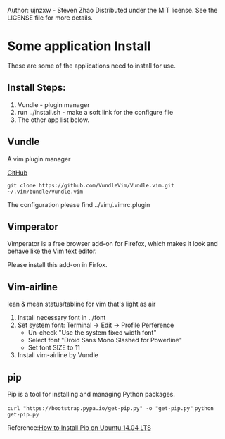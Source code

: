 Author: ujnzxw - Steven Zhao
Distributed under the MIT license. See the LICENSE file for more details.

Some application Install
======================

These are some of the applications need to install for use.

Install Steps:
-------------
1. Vundle - plugin manager
2. run ../install.sh - make a soft link for the configure file
3. The other app list below.

Vundle
------------
A vim plugin manager

[GitHub](https://github.com/VundleVim/Vundle.vim)

`git clone https://github.com/VundleVim/Vundle.vim.git ~/.vim/bundle/Vundle.vim`

The configuration please find ../vim/.vimrc.plugin

Vimperator
------------
Vimperator is a free browser add-on for Firefox, which makes it look and behave like the Vim text editor.

Please install this add-on in Firfox.

Vim-airline
-----------
lean & mean status/tabline for vim that's light as air

1. Install necessary font in ../font
2. Set system font:
   Terminal -> Edit -> Profile Perference
   - Un-check "Use the system fixed width font"
   - Select font "Droid Sans Mono Slashed for Powerline"
   - Set font SIZE to 11
3. Install vim-airline by Vundle

pip
------------
Pip is a tool for installing and managing Python packages.

`curl "https://bootstrap.pypa.io/get-pip.py" -o "get-pip.py"`
`python get-pip.py`

Reference:[How to Install Pip on Ubuntu 14.04 LTS](http://www.liquidweb.com/kb/how-to-install-pip-on-ubuntu-14-04-lts/)

